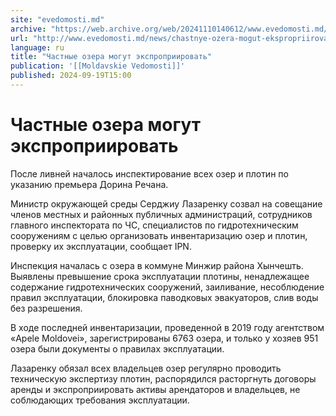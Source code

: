 ```yaml
---
site: "evedomosti.md"
archive: "https://web.archive.org/web/20241110140612/www.evedomosti.md/news/chastnye-ozera-mogut-ekspropriirovat"
url: "http://www.evedomosti.md/news/chastnye-ozera-mogut-ekspropriirovat"
language: ru
title: "Частные озера могут экспроприировать"
publication: '[[Moldavskie Vedomosti]]'
published: 2024-09-19T15:00
---
```


# Частные озера могут экспроприировать

После ливней началось инспектирование всех озер и плотин по указанию премьера Дорина Речана.

Министр окружающей среды Серджиу Лазаренку созвал на совещание членов местных и районных публичных администраций, сотрудников главного инспектората по ЧС, специалистов по гидротехническим сооружениям с целью организовать инвентаризацию озер и плотин, проверку их эксплуатации, сообщает IPN.

Инспекция началась с озера в коммуне Минжир района Хынчешть. Выявлены превышение срока эксплуатации плотины, ненадлежащее содержание гидротехнических сооружений, заиливание, несоблюдение правил эксплуатации, блокировка паводковых эвакуаторов, слив воды без разрешения.

В ходе последней инвентаризации, проведенной в 2019 году агентством «Apele Moldovei», зарегистрированы 6763 озера, и только у хозяев 951 озера были документы о правилах эксплуатации.

Лазаренку обязал всех владельцев озер регулярно проводить техническую экспертизу плотин, распорядился расторгнуть договоры аренды и экспроприировать активы арендаторов и владельцев, не соблюдающих требования эксплуатации.